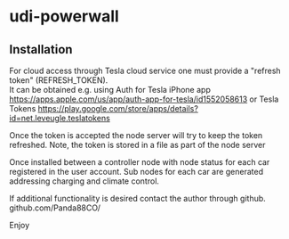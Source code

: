 # udi-powerwall

## Installation


For cloud access through Tesla cloud service one must provide a "refresh token" (REFRESH_TOKEN).  
It can be obtained e.g. using Auth for Tesla iPhone app 
https://apps.apple.com/us/app/auth-app-for-tesla/id1552058613 or Tesla Tokens https://play.google.com/store/apps/details?id=net.leveugle.teslatokens

Once the token is accepted the node server will try to keep the token refreshed.  Note, the token is stored in a file as part of the node server

Once installed between a controller node with node status for each car registered in the user account.  Sub nodes for each car are generated addressing charging and climate control.

If additional functionality is desired contact the author through github. github.com/Panda88CO/

Enjoy


